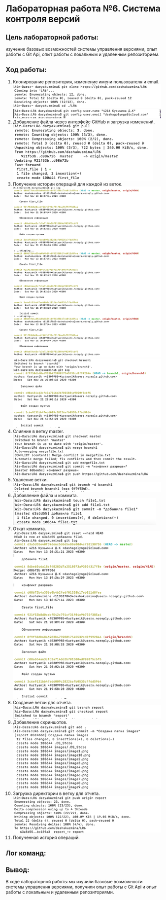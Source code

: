 # Лабораторная работа №6. Система контроля версий
## Цель лабораторной работы:
изучение базовых возможностей системы управления версиями, опыт работы с Git Api, опыт работы с локальным и удаленным репозиторием.
## Ход работы:
1. Клонирование репозитория, изменение имени пользователя и email.
   ![рисунок 1](./images/image1.png)
   ![рисунок 2](./images/image2.png)
2. Добавление файла через интерфейс GitHub и загрузка изменений.
   ![рисунок 3](./images/image3.png)
3. Получение истории операций для каждой из веток.
   ![рисунок 4](./images/image4.png)
   ![рисунок 5](./images/image5.png)
4. Слияние в ветку master.
   ![рисунок 6](./images/image6.png)
5. Удаление ветки.
   ![рисунок 7](./images/image7.png)
6. Добавление файла и коммита.
   ![рисунок 8](./images/image8.png)
7. Откат коммита.
   ![рисунок 9](./images/image9.png)
8. Создание ветки для отчета.
   ![рисунок 10](./images/image10.png)
9. Добавление скриншотов.
   ![рисунок 12](./images/image12.png)
10. Загрузка директории в ветку для отчета.
    ![рисунок 13](./images/image13.png)
11. Полученная история операций.
## Лог команд:
## Вывод:
В ходе лабораторной работы мы изучили базовые возможности системы управления версиями, получили опыт работы с Git Api и опыт работы с локальным и удаленным репозиториями.


